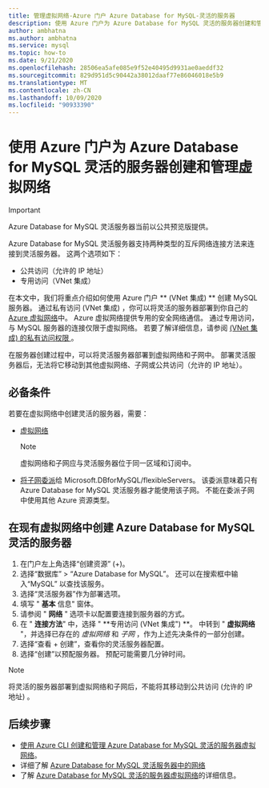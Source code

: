 ```yaml
---
title: 管理虚拟网络-Azure 门户 Azure Database for MySQL-灵活的服务器
description: 使用 Azure 门户为 Azure Database for MySQL 灵活的服务器创建和管理虚拟网络
author: ambhatna
ms.author: ambhatna
ms.service: mysql
ms.topic: how-to
ms.date: 9/21/2020
ms.openlocfilehash: 28506ea5afe085e9f52e40495d9931ae0aeddf32
ms.sourcegitcommit: 829d951d5c90442a38012daaf77e86046018e5b9
ms.translationtype: MT
ms.contentlocale: zh-CN
ms.lasthandoff: 10/09/2020
ms.locfileid: "90933390"
---
```

# <a name="create-and-manage-virtual-networks-for-azure-database-for-mysql---flexible-server-using-the-azure-portal"></a>使用 Azure 门户为 Azure Database for MySQL 灵活的服务器创建和管理虚拟网络

> [!IMPORTANT]
> Azure Database for MySQL 灵活服务器当前以公共预览版提供。

Azure Database for MySQL 灵活服务器支持两种类型的互斥网络连接方法来连接到灵活服务器。 这两个选项如下：

- 公共访问（允许的 IP 地址）
- 专用访问（VNet 集成）

在本文中，我们将重点介绍如何使用 Azure 门户 ** (VNet 集成) ** 创建 MySQL 服务器。 通过私有访问 (VNet 集成) ，你可以将灵活的服务器部署到你自己的 [Azure 虚拟网络](../../virtual-network/virtual-networks-overview.md)中。 Azure 虚拟网络提供专用的安全网络通信。 通过专用访问，与 MySQL 服务器的连接仅限于虚拟网络。 若要了解详细信息，请参阅 [ (VNet 集成) 的私有访问权限 ](./concepts-networking.md#private-access-vnet-integration)。

在服务器创建过程中，可以将灵活服务器部署到虚拟网络和子网中。 部署灵活服务器后，无法将它移动到其他虚拟网络、子网或公共访问（允许的 IP 地址）。

## <a name="prerequisites"></a>必备条件
若要在虚拟网络中创建灵活的服务器，需要：
- [虚拟网络](../../virtual-network/quick-create-portal.md#create-a-virtual-network)
    > [!Note]
    > 虚拟网络和子网应与灵活服务器位于同一区域和订阅中。

-  [将子网委派](../../virtual-network/manage-subnet-delegation.md#delegate-a-subnet-to-an-azure-service)给 Microsoft.DBforMySQL/flexibleServers。 该委派意味着只有 Azure Database for MySQL 灵活服务器才能使用该子网。 不能在委派子网中使用其他 Azure 资源类型。

## <a name="create-azure-database-for-mysql-flexible-server-in-an-already-existing-virtual-network"></a>在现有虚拟网络中创建 Azure Database for MySQL 灵活的服务器

1. 在门户左上角选择“创建资源”  (+)。
2. 选择“数据库”   >   “Azure Database for MySQL”。 还可以在搜索框中输入“MySQL”  以查找该服务。
3. 选择“灵活服务器”作为部署选项。
4. 填写 " **基本** 信息" 窗体。
5. 请参阅 " **网络** " 选项卡以配置要连接到服务器的方式。
6. 在 " **连接方法**" 中，选择 " **专用访问 (VNet 集成") **。 中转到 " **虚拟网络** "，并选择已存在的 *虚拟网络* 和 *子网* ，作为上述先决条件的一部分创建。
7. 选择“查看 + 创建”，查看你的灵活服务器配置。
8. 选择“创建”以预配服务器。 预配可能需要几分钟时间。

>[!Note]
> 将灵活的服务器部署到虚拟网络和子网后，不能将其移动到公共访问 (允许的 IP 地址) 。

## <a name="next-steps"></a>后续步骤
- [使用 Azure CLI 创建和管理 Azure Database for MySQL 灵活的服务器虚拟网络](./how-to-manage-virtual-network-cli.md)。
- 详细了解 [Azure Database for MySQL 灵活服务器中的网络](./concepts-networking.md)
- 了解 [Azure Database for MySQL 灵活的服务器虚拟网络](./concepts-networking.md#private-access-vnet-integration)的详细信息。
